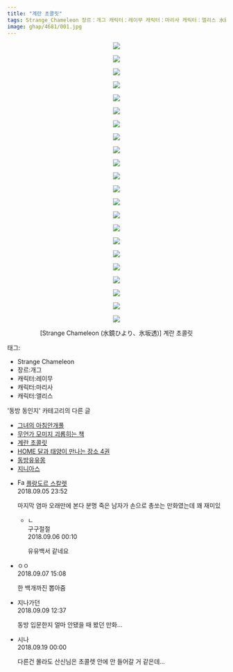 ```yaml
---
title: "계란 초콜릿"
tags: Strange_Chameleon 장르：개그 캐릭터：레이무 캐릭터：마리사 캐릭터：앨리스 水鏡ひより 氷坂透 동방_동인지
image: ghap/4681/001.jpg
---
```

<div class="article">
<p style="text-align: center; clear: none; float: none;"><img src="{{ site.nasurl }}/ghap/4681/001.jpg"/></p>
<p style="text-align: center; clear: none; float: none;"><img src="{{ site.nasurl }}/ghap/4681/002.jpg"/></p>
<p style="text-align: center; clear: none; float: none;"><img src="{{ site.nasurl }}/ghap/4681/003.jpg"/></p>
<p style="text-align: center; clear: none; float: none;"><img src="{{ site.nasurl }}/ghap/4681/004.jpg"/></p>
<p style="text-align: center; clear: none; float: none;"><img src="{{ site.nasurl }}/ghap/4681/005.jpg"/></p>
<p style="text-align: center; clear: none; float: none;"><img src="{{ site.nasurl }}/ghap/4681/006.jpg"/></p>
<p style="text-align: center; clear: none; float: none;"><img src="{{ site.nasurl }}/ghap/4681/007.jpg"/></p>
<p style="text-align: center; clear: none; float: none;"><img src="{{ site.nasurl }}/ghap/4681/008.jpg"/></p>
<p style="text-align: center; clear: none; float: none;"><img src="{{ site.nasurl }}/ghap/4681/009.jpg"/></p>
<p style="text-align: center; clear: none; float: none;"><img src="{{ site.nasurl }}/ghap/4681/010.jpg"/></p>
<p style="text-align: center; clear: none; float: none;"><img src="{{ site.nasurl }}/ghap/4681/011.jpg"/></p>
<p style="text-align: center; clear: none; float: none;"><img src="{{ site.nasurl }}/ghap/4681/012.jpg"/></p>
<p style="text-align: center; clear: none; float: none;"><img src="{{ site.nasurl }}/ghap/4681/013.jpg"/></p>
<p style="text-align: center; clear: none; float: none;"><img src="{{ site.nasurl }}/ghap/4681/014.jpg"/></p>
<p style="text-align: center; clear: none; float: none;"><img src="{{ site.nasurl }}/ghap/4681/015.jpg"/></p>
<p style="text-align: center; clear: none; float: none;"><img src="{{ site.nasurl }}/ghap/4681/016.jpg"/></p>
<p style="text-align: center; clear: none; float: none;"><img src="{{ site.nasurl }}/ghap/4681/017.jpg"/></p>
<p style="text-align: center; clear: none; float: none;"><img src="{{ site.nasurl }}/ghap/4681/018.jpg"/></p>
<p style="text-align: center; clear: none; float: none;"><img src="{{ site.nasurl }}/ghap/4681/019.jpg"/></p>
<p style="text-align: center; clear: none; float: none;"><img src="{{ site.nasurl }}/ghap/4681/020.jpg"/></p>
<p style="text-align: center; clear: none; float: none;"><img src="{{ site.nasurl }}/ghap/4681/021.jpg"/></p>
<p style="text-align: center; clear: none; float: none;"><img src="{{ site.nasurl }}/ghap/4681/022.jpg"/></p>
<p style="text-align: center; clear: none; float: none;">[Strange Chameleon (水鏡ひより、氷坂透)] 계란 초콜릿</p>
</div><div class="tagTrail">
<p>태그: </p>
<ul>
<li>Strange Chameleon</li>
<li>장르:개그</li>
<li>캐릭터:레이무</li>
<li>캐릭터:마리사</li>
<li>캐릭터:앨리스</li>
</ul>
</div><div class="another">
<p>'동방 동인지' 카테고리의 다른 글</p>
<ul>
<li><a href="/2018-09-05-ghap_4684">그녀의 아침안개풀</a></li>
<li><a href="/2018-09-05-ghap_4683">무언가 모미지 괴롭히는 책</a></li>
<li><a href="/2018-09-05-ghap_4681">계란 초콜릿</a></li>
<li><a href="/2018-09-05-ghap_4680">HOME 달과 태양이 만나는 장소 4권</a></li>
<li><a href="/2018-09-03-ghap_4675">동방유유몽</a></li>
<li><a href="/2018-09-03-ghap_4674">지니아스</a></li>
</ul>
</div><div class="cb_module cb_fluid">
<div class="cb_wrt cb_profile">
<div class="comment">
<ul>
<li class="cb_thumb_off" id="comment15326815">
<div class="cb_comment_area">
<div class="cb_info_area">
<div class="cb_section">
<span class="cb_nick_name"><img alt="Favicon of http://qksxodid12.tistory.com" height="16" onerror="this.onerror=null;this.parentNode.removeChild(this)" src="http://qksxodid12.tistory.com/favicon.ico" width="16"/> <a href="http://qksxodid12.tistory.com" onclick="return openLinkInNewWindow(this)">플랑도르 스칼렛</a></span>
</div>
<div class="cb_section">
<span class="cb_date">2018.09.05 23:52 </span>
</div>
</div>
<div class="cb_dsc_comment">
<p class="cb_dsc">
											마지막 염마 오래만에 본다 분명 죽은 남자가 손으로 총쏘는 만화였는데 꽤 재미있
										</p>
</div>
<ul>
<li class="cb_thumb_off" id="comment15326823">
<span class="cb_bu_subnode">ㄴ</span>
<div class="cb_comment_area">
<div class="cb_info_area">
<div class="cb_section">
<span class="cb_nick_name">구구절절</span>
</div>
<div class="cb_section">
<span class="cb_date">2018.09.06 00:10 </span>
</div>
</div>
<div class="cb_dsc_comment">
<p class="cb_dsc">
																유유백서 같네요
															</p>
</div>
</div>
</li>
</ul>
</div></li>
<li class="cb_thumb_off" id="comment15327715">
<div class="cb_comment_area">
<div class="cb_info_area">
<div class="cb_section">
<span class="cb_nick_name">ㅇㅇ</span>
</div>
<div class="cb_section">
<span class="cb_date">2018.09.07 15:08 </span>
</div>
</div>
<div class="cb_dsc_comment">
<p class="cb_dsc">
											한 백개까진 뽑아줌
										</p>
</div>
</div></li>
<li class="cb_thumb_off" id="comment15328775">
<div class="cb_comment_area">
<div class="cb_info_area">
<div class="cb_section">
<span class="cb_nick_name">지나가던</span>
</div>
<div class="cb_section">
<span class="cb_date">2018.09.09 12:37 </span>
</div>
</div>
<div class="cb_dsc_comment">
<p class="cb_dsc">
											동방 입문한지 얼마 안됐을 때 봤던 만화...
										</p>
</div>
</div></li>
<li class="cb_thumb_off" id="comment15335387">
<div class="cb_comment_area">
<div class="cb_info_area">
<div class="cb_section">
<span class="cb_nick_name">시나</span>
</div>
<div class="cb_section">
<span class="cb_date">2018.09.19 00:00 </span>
</div>
</div>
<div class="cb_dsc_comment">
<p class="cb_dsc">
											다른건 몰라도 산신님은 초콜렛 안에 안 들어갈 거 같은데...
										</p>
</div>
</div></li>
</ul>
</div>
</div><!-- commentList close -->
</div>